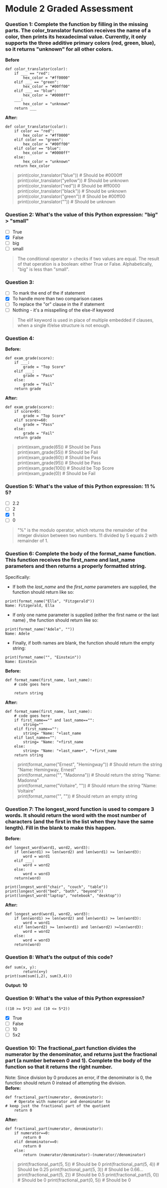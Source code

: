 # Module 2 Graded Assessment
### Question 1: Complete the function by filling in the missing parts. The color_translator function receives the name of a color, then prints its hexadecimal value. Currently, it only supports the three additive primary colors (red, green, blue), so it returns "unknown" for all other colors.
**Before**
```
def color_translator(color):
	if ___ == "red":
		hex_color = "#ff0000"
	elif ___ == "green":
		hex_color = "#00ff00"
	elif ___ == "blue":
		hex_color = "#0000ff"
	___:
		hex_color = "unknown"
	return ___
```
**After:**
```
def color_translator(color):
	if color == "red":
		hex_color = "#ff0000"
	elif color == "green":
		hex_color = "#00ff00"
	elif color == "blue":
		hex_color = "#0000ff"
	else:
		hex_color = "unknown"
	return hex_color
```
>print(color_translator("blue")) # Should be #0000ff <br>
>print(color_translator("yellow")) # Should be unknown<br>
>print(color_translator("red")) # Should be #ff0000<br>
>print(color_translator("black")) # Should be unknown<br>
>print(color_translator("green")) # Should be #00ff00<br>
>print(color_translator("")) # Should be unknown <br>
 
### Question 2: What's the value of this Python expression: "big" > "small"
- [ ] True
- [x] False
- [ ] big
- [ ] small
>The conditional operator > checks if two values are equal. The result of that operation is a boolean: either True or False. Alphabetically, "big" is less than "small".
### Question 3: 
- [ ] To mark the end of the if statement
- [x] To handle more than two comparison cases
- [ ] To replace the "or" clause in the if statement
- [ ] Nothing - it's a misspelling of the else-if keyword
>The elif keyword is used in place of multiple embedded if clauses, when a single if/else structure is not enough.
### Question 4: 
**Before:**
```
def exam_grade(score):
	if ___:
		grade = "Top Score"
	elif ___:
		grade = "Pass"
	else:
		grade = "Fail"
	return grade
```
**After:**
```
def exam_grade(score):
	if score>95:
		grade = "Top Score"
	elif score>=60:
		grade = "Pass"
	else:
		grade = "Fail"
	return grade
```
>print(exam_grade(65)) # Should be Pass<br>
>print(exam_grade(55)) # Should be Fail<br>
>print(exam_grade(60)) # Should be Pass<br>
>print(exam_grade(95)) # Should be Pass<br>
>print(exam_grade(100)) # Should be Top Score<br>
>print(exam_grade(0)) # Should be Fail<br>
### Question 5: What's the value of this Python expression: 11 % 5?
- [ ] 2.2
- [ ] 2
- [x] 1
- [ ] 0
>"%" is the modulo operator, which returns the remainder of the integer division between two numbers. 11 divided by 5 equals 2 with remainder of 1.
### Question 6: Complete the body of the format_name function. This function receives the first_name and last_name parameters and then returns a properly formatted string.
Specifically: 
- If both the *last_name* and the *first_name* parameters are supplied, the function should return like so:
```
print(format_name("Ella", "Fitzgerald"))
Name: Fitzgerald, Ella
```
- If only one name parameter is supplied (either the first name or the last name) , the function should return like so:
```
print(format_name("Adele", ""))
Name: Adele
```
- Finally, if both names are blank, the function should return the empty string:
```
print(format_name("", "Einstein"))
Name: Einstein
```
**Before:**
```
def format_name(first_name, last_name):
	# code goes here
	
	return string 
```
**After:**
```
def format_name(first_name, last_name):
	# code goes here
	if first_name=="" and last_name=="":
		string=""
	elif first_name=="":
		string= "Name: "+last_name
	elif last_name=="":
		string= "Name: "+first_name
	else:
		string= "Name: "+last_name+", "+first_name
	return string 
```
>print(format_name("Ernest", "Hemingway")) # Should return the string "Name: Hemingway, Ernest" <br>
>print(format_name("", "Madonna")) # Should return the string "Name: Madonna"<br>
>print(format_name("Voltaire", "")) # Should return the string "Name: Voltaire"<br>
>print(format_name("", "")) # Should return an empty string<br>
### Question 7: The longest_word function is used to compare 3 words. It should return the word with the most number of characters (and the first in the list when they have the same length). Fill in the blank to make this happen.
**Before:**
```
def longest_word(word1, word2, word3):
	if len(word1) >= len(word2) and len(word1) >= len(word3):
		word = word1
	elif ___:
		word = word2
	else:
		word = word3
	return(word)

print(longest_word("chair", "couch", "table"))
print(longest_word("bed", "bath", "beyond"))
print(longest_word("laptop", "notebook", "desktop"))
```
**After:**
```
def longest_word(word1, word2, word3):
	if len(word1) >= len(word2) and len(word1) >= len(word3):
		word = word1
	elif len(word2) >= len(word1) and len(word2) >=len(word3):
		word = word2
	else:
		word = word3
	return(word)
```
### Question 8: What’s the output of this code?
```
def sum(x, y):
		return(x+y)
print(sum(sum(1,2), sum(3,4)))
```
**Output: 10**
### Question 9: What's the value of this Python expression?
```
((10 >= 5*2) and (10 <= 5*2))
```
- [x] True
- [ ] False
- [ ] 10
- [ ] 5x2
### Question 10: The fractional_part function divides the numerator by the denominator, and returns just the fractional part (a number between 0 and 1). Complete the body of the function so that it returns the right number.
Note: Since division by 0 produces an error, if the denominator is 0, the function should return 0 instead of attempting the division.
<br>**Before:**
```
def fractional_part(numerator, denominator):
	# Operate with numerator and denominator to 
# keep just the fractional part of the quotient
	return 0
```
**After:**
```
def fractional_part(numerator, denominator):
	if numerator==0:
		return 0
	elif denominator==0:
		return 0
	else:
		return (numerator/denominator)-(numerator//denominator)
```
>print(fractional_part(5, 5)) # Should be 0
>print(fractional_part(5, 4)) # Should be 0.25
>print(fractional_part(5, 3)) # Should be 0.66...
>print(fractional_part(5, 2)) # Should be 0.5
>print(fractional_part(5, 0)) # Should be 0
>print(fractional_part(0, 5)) # Should be 0
